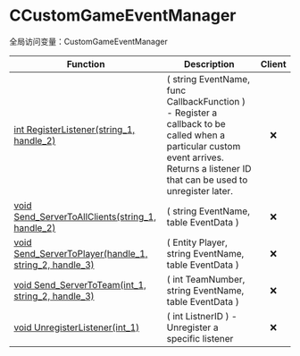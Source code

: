 # CCustomGameEventManager
全局访问变量：CustomGameEventManager

Function|Description|Client
--|--|:--:
[int RegisterListener(string_1, handle_2)](RegisterListener)|( string EventName, func CallbackFunction ) - Register a callback to be called when a particular custom event arrives. Returns a listener ID that can be used to unregister later.|❌
[void Send_ServerToAllClients(string_1, handle_2)](Send_ServerToAllClients)|( string EventName, table EventData )|❌
[void Send_ServerToPlayer(handle_1, string_2, handle_3)](Send_ServerToPlayer)|( Entity Player, string EventName, table EventData )|❌
[void Send_ServerToTeam(int_1, string_2, handle_3)](Send_ServerToTeam)|( int TeamNumber, string EventName, table EventData )|❌
[void UnregisterListener(int_1)](UnregisterListener)|( int ListnerID ) - Unregister a specific listener|❌
